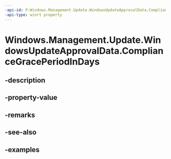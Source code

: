 ```yaml
---
-api-id: P:Windows.Management.Update.WindowsUpdateApprovalData.ComplianceGracePeriodInDays
-api-type: winrt property
---
```


# Windows.Management.Update.WindowsUpdateApprovalData.ComplianceGracePeriodInDays

<!--
public System.Nullable<int> ComplianceGracePeriodInDays { get; set; }
-->


## -description

## -property-value

## -remarks

## -see-also

## -examples


